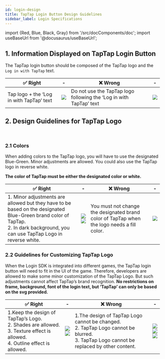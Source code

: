 ```yaml
---
id: login-design
title: TapTap Login Button Design Guidelines
sidebar_label: Login Specifications
---
```


import {Red, Blue, Black, Gray} from '/src/docComponents/doc';
import useBaseUrl from '@docusaurus/useBaseUrl';

## 1. Information Displayed on TapTap Login Button

The TapTap login button should be composed of the TapTap logo and the `Log in with TapTap` text.
​

✅ Right |- | ❌ Wrong | -|
| ------ | ------ |------ |------ |
| <Blue>Tap logo + the ‘Log in with TapTap’ text</Blue>   |![](/img/design-1.1-en.png) |<Red>Do not use the TapTap logo following the ‘Log in with TapTap’ text</Red> | ![](/img/design-1.2-en.png)

## 2. Design Guidelines for TapTap Logo
​
### 2.1 Colors

When adding colors to the TapTap logo, you will have to use the designated Blue-Green. Minor adjustments are allowed. You could also use the TapTap logo in reverse white.

**The color of TapTap must be either the designated color or white.**

✅ Right |- | ❌ Wrong | -|
| ------ | ------ |------ |------ |
| <Blue>1. Minor adjustments are allowed but they have to be based on the designated Blue-Green brand color of TapTap.<br/>2. In dark background, you can use TapTap Logo in reverse white. </Blue> |![](/img/design-2.1.1-en.png)<br/> ![](/img/design-2.1.2-en.png)| <Red>You must not change the designated brand color of TapTap when the logo needs a fill color.</Red> | ![](/img/design-2.1.3-en.png)

### 2.2 Guidelines for Customizing TapTap Logo
When the Login SDK is integrated into different games, the TapTap login button will need to fit in the UI of the game. Therefore, developers are allowed to make some minor customization of the TapTap Logo. But such adjustments cannot affect TapTap’s brand recognition. **No restrictions on frame, background, font of the login text, but ‘TapTap’ can only be based on the svg provided.**



✅ Right |- | ❌ Wrong | -|
| ------ | ------ |------ |------ |
| <Blue>1.Keep the design of TapTap’s Logo.<br/>2. Shades are allowed.<br/>3. Texture effect is allowed.<br/>4. Outline effect is allowed.  </Blue> |![](/img/design-2.2.1-en.png)<br/> ![](/img/design-2.2.2-en.png)| <Red>1.The design of TapTap Logo cannot be changed.<br/>2\. TapTap Logo cannot be blurred.<br/>3\. TapTap Logo cannot be replaced by other content.</Red> | ![](/img/design-2.2.3-en.png)<br/>![](/img/design-2.2.4-en.png)<br/>![](/img/design-2.2.5-en.png)

<!-- <table>
<tbody>
	<tr>
	<th colSpan={2}>✅ Right </th>
	<th colSpan={2}>❌ Wrong </th>
	</tr>
	<tr >
	<td><Blue>1.Minor adjustments are allowed but they have to be based on the designated Blue-Green brand color of TapTap.  </Blue></td>
	<td><img src={useBaseUrl('/img/design-2.1.1.png')} alt="" /></td>
	<td><Red> In dark background, you can use TapTap Logo in reverse white. </Red> </td>
	<td><img src={useBaseUrl('/img/design-2.1.3.png')} alt="" /></td>
	</tr>
</tbody>
</table> -->
